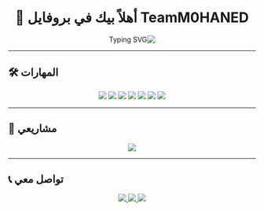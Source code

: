 <h1 align="center">👋 أهلاً بيك في بروفايل TeamM0HANED</h1>

<!-- الكتابة المتحركة -->
<p align="center" dir="rtl">
  <img src="https://readme-typing-svg.herokuapp.com?size=25&color=00C4FF&center=true&vCenter=true&width=600&lines=مطور+ويب+وتطبيقات;عاشق+التكنولوجيا;هدفي+بناء+منصات+قوية+ومفيدة" alt="Typing SVG" />
</p>

---

## 🛠 المهارات
<p align="center">
  <img src="https://img.shields.io/badge/HTML5-E34F26?style=for-the-badge&logo=html5&logoColor=white"/>
  <img src="https://img.shields.io/badge/CSS3-1572B6?style=for-the-badge&logo=css3&logoColor=white"/>
  <img src="https://img.shields.io/badge/JavaScript-F7DF1E?style=for-the-badge&logo=javascript&logoColor=black"/>
  <img src="https://img.shields.io/badge/PHP-777BB4?style=for-the-badge&logo=php&logoColor=white"/>
  <img src="https://img.shields.io/badge/Python-3776AB?style=for-the-badge&logo=python&logoColor=white"/>
  <img src="https://img.shields.io/badge/C++-00599C?style=for-the-badge&logo=c%2B%2B&logoColor=white"/>
  <img src="https://img.shields.io/badge/TypeScript-007ACC?style=for-the-badge&logo=typescript&logoColor=white"/>
</p>

---

## 🚀 مشاريعي
<p align="center">
  <a href="https://teammohaned.com" target="_blank">
    <img src="https://img.shields.io/badge/موقعي الرسمي-00C4FF?style=for-the-badge"/>
  </a>
</p>

---

## 📞 تواصل معي
<p align="center">
  <a href="https://wa.me/201119233458" target="_blank">
    <img src="https://img.shields.io/badge/WhatsApp-25D366?style=for-the-badge&logo=whatsapp&logoColor=white"/>
  </a>
  <a href="https://www.youtube.com/@teammohaned" target="_blank">
    <img src="https://img.shields.io/badge/YouTube-FF0000?style=for-the-badge&logo=youtube&logoColor=white"/>
  </a>
  <a href="https://www.tiktok.com/@teammohaned" target="_blank">
    <img src="https://img.shields.io/badge/TikTok-000000?style=for-the-badge&logo=tiktok&logoColor=white"/>
  </a>
</p>
